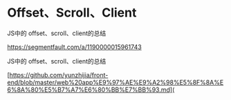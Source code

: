 # Offset、Scroll、Client



JS中的 offset、scroll、client的总结

https://segmentfault.com/a/1190000015961743



JS中的 offset、scroll、client的总结

[https://github.com/yunzhijia/front-end/blob/master/web%20app%E9%97%AE%E9%A2%98%E5%8F%8A%E6%8A%80%E5%B7%A7%E6%80%BB%E7%BB%93.md](